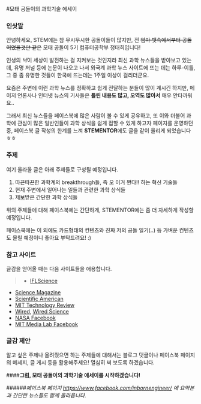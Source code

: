 #모태 공돌이의 과학기술 에세이

### 인삿말

안녕하세요, STEM에는 참 무시무시한 공돌이들이 많지만, 전 ~~엄마 뱃속에서부터 공돌이었을것만 같은~~ 모태 공돌이 5기 컴퓨터공학부 정태희입니다!

인생의 *낙*이 세상이 발전하는 걸 지켜보는 것인지라 최신 과학 뉴스들을 받아보고 있는데, 유명 저널 등에 논문이 나오고 나서 외국계 과학 뉴스 사이트에 뜨는 데는 하루-이틀, 그 중 좀 유명한 것들이 한국에 뜨는데는 1주일 이상이 걸리더군요.

요즘은 주변에 이런 과학 뉴스를 정확하고 쉽게 전달하는 분들이 많이 계시긴 하지만, 메이저 언론사나 인터넷 뉴스의 기사들은 **틀린 내용도 많고, 오역도 많아서** 매우 안타까워요..

그래서 최신 뉴스들을 페이스북에 많은 사람이 볼 수 있게 공유하고, 또 이와 더불어 과학에 관심이 많은 일반인들이 과학 상식을 쉽게 접할 수 있게 하고자 페이지를 운영하던 중, 페이스북 글 작성의 한계를 느껴 **STEMENTOR**에도 글을 같이 올리게 되었습니다 ㅎㅎ

### 주제

여기 올라올 글은 아래 주제들로 구성될 예정입니다.

1. 따끈따끈한 과학계의 breakthrough들, 즉 오 이거 쩐다!! 하는 혁신 기술들
2. 현재 주변에서 일어나는 일들과 관련한 과학 상식들
3. 제보받은 간단한 과학 상식들

위의 주제들에 대해 페이스북에는 간단하게, STEMENTOR에는 좀 더 자세하게 작성할 예정입니다.

페이스북에는 이 외에도 카드형태의 컨텐츠와 진짜 저의 공돌 일기(..) 등 가벼운 컨텐츠도 올릴 예정이니 좋아요 부탁드려요! :)

### 참고 사이트
글감을 얻어올 때는 다음 사이트들을 애용합니다.

>* [IFLScience](http://www.iflscience.com/)
* [Science Magazine](http://www.sciencemag.org/)
* [Scientific American](http://www.scientificamerican.com/)
* [MIT Technology Review](http://www.technologyreview.com/)
* [Wired](http://www.wired.com/), [Wired Science](http://www.wired.com/category/science/)
* [NASA Facebook](https://www.facebook.com/NASA/)
* [MIT Media Lab Facebook](https://www.facebook.com/mitmedialab/)

### 글감 제안

알고 싶은 주제나 올려줬으면 하는 주제들에 대해서는 블로그 댓글이나 페이스북 페이지의 메세지, 글 게시 등을 활용해주세요! 열심히 써 보도록 하겠습니다.

####**그럼, 모태 공돌이의 과학기술 에세이를 시작하겠습니다!**

######*페이스북 페이지 https://www.facebook.com/inbornengineer/ 에 요약본과 간단한 뉴스들도 함께 올라옵니다.*